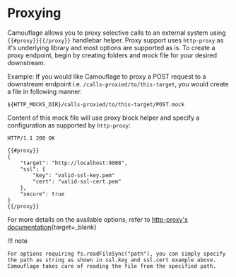 # Proxying

Camouflage allows you to proxy selective calls to an external system using `{{#proxy}}{{/proxy}}` handlebar helper. Proxy support uses `http-proxy` as it's underlying library and most options are supported as is. To create a proxy endpoint, begin by creating folders and mock file for your desired downstream.

Example: If you would like Camouflage to proxy a POST request to a downstream endpoint i.e. `/calls-proxied/to/this-target`, you would create a file in following manner.

```
${HTTP_MOCKS_DIR}/calls-proxied/to/this-target/POST.mock
```

Content of this mock file will use proxy block helper and specify a configuration as supported by `http-proxy`:

```
HTTP/1.1 200 OK

{{#proxy}}
{
    "target": "http://localhost:9008",
    "ssl": {
        "key": "valid-ssl-key.pem"
        "cert": "valid-ssl-cert.pem"
    },
    "secure": true
}
{{/proxy}}
```

For more details on the available options, refer to [http-proxy's documentation](https://www.npmjs.com/package/http-proxy){target=\_blank}

!!! note

    For options requiring fs.readFileSync("path"), you can simply specify the path as string as shown in ssl.key and ssl.cert example above. Camouflage takes care of reading the file from the specified path.
